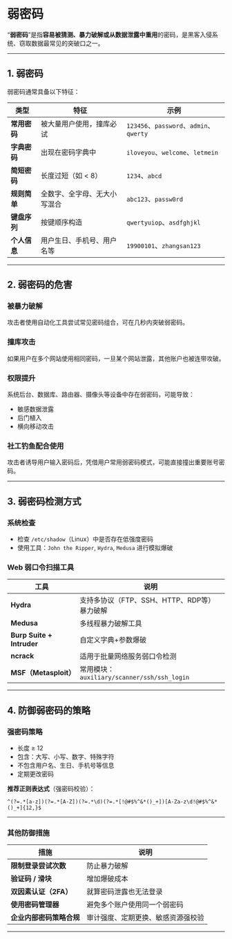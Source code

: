 # 弱密码

“**弱密码**”是指**容易被猜测、暴力破解或从数据泄露中重用**的密码，是黑客入侵系统、窃取数据最常见的突破口之一。

---

## 1. 弱密码

弱密码通常具备以下特征：

| 类型 | 特征 | 示例 |
|------|------|------|
| **常用密码** | 被大量用户使用，撞库必试 | `123456`、`password`、`admin`、`qwerty` |
| **字典密码** | 出现在密码字典中 | `iloveyou`、`welcome`、`letmein` |
| **简短密码** | 长度过短（如 < 8） | `1234`、`abcd` |
| **规则简单** | 全数字、全字母、无大小写混合 | `abc123`、`passw0rd` |
| **键盘序列** | 按键顺序构造 | `qwertyuiop`、`asdfghjkl` |
| **个人信息** | 用户生日、手机号、用户名等 | `19900101`、`zhangsan123` |

---

## 2. 弱密码的危害

### **被暴力破解**

攻击者使用自动化工具尝试常见密码组合，可在几秒内突破弱密码。

### **撞库攻击**

如果用户在多个网站使用相同密码，一旦某个网站泄露，其他账户也被连带攻破。

### **权限提升**

系统后台、数据库、路由器、摄像头等设备中存在弱密码，可能导致：
- 敏感数据泄露
- 后门植入
- 横向移动攻击

### **社工钓鱼配合使用**

攻击者诱导用户输入密码后，凭借用户常用弱密码模式，可能直接撞出重要账号密码。

---



## 3. 弱密码检测方式

### 系统检查

- 检查 `/etc/shadow`（Linux）中是否存在低强度密码
- 使用工具：`John the Ripper`, `Hydra`, `Medusa` 进行模拟爆破

### Web 弱口令扫描工具

| 工具 | 说明 |
|------|------|
| **Hydra** | 支持多协议（FTP、SSH、HTTP、RDP等）暴力破解 |
| **Medusa** | 多线程暴力破解工具 |
| **Burp Suite + Intruder** | 自定义字典+参数爆破 |
| **ncrack** | 适用于批量网络服务弱口令检测 |
| **MSF（Metasploit）** | 常用模块：`auxiliary/scanner/ssh/ssh_login` |

---

## 4. 防御弱密码的策略

### 强密码策略

- 长度 ≥ 12
- 包含：大写、小写、数字、特殊字符
- 不包含用户名、生日、手机号等信息
- 定期更改密码

**推荐正则表达式**（强密码校验）：

```regex
^(?=.*[a-z])(?=.*[A-Z])(?=.*\d)(?=.*[!@#$%^&*()_+])[A-Za-z\d!@#$%^&*()_+]{12,}$
```

---

### 其他防御措施

| 措施 | 说明 |
|------|------|
| **限制登录尝试次数** | 防止暴力破解 |
| **验证码 / 滑块** | 增加爆破成本 |
| **双因素认证（2FA）** | 就算密码泄露也无法登录 |
| **使用密码管理器** | 避免多个账户使用同一个弱密码 |
| **企业内部密码策略合规** | 审计强度、定期更换、敏感资源强校验 |

---